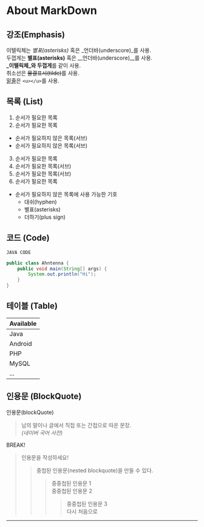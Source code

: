 # About MarkDown
  
## 강조(Emphasis)  
  
이텔릭체는 *별표(asterisks)* 혹은 _언더바(underscore)_를 사용.  
두껍게는 **별표(asterisks)** 혹은 __언더바(underscore)__를 사용.  
**_이텔릭체_와 두껍게**를 같이 사용.  
취소선은 ~~물결표시(tilde)~~를 사용.  
<u>밑줄</u>은 `<u></u>`를 사용.  
  
## 목록 (List)  
  
1. 순서가 필요한 목록
2. 순서가 필요한 목록
  - 순서가 필요하지 않은 목록(서브) 
  - 순서가 필요하지 않은 목록(서브) 
3. 순서가 필요한 목록
  1. 순서가 필요한 목록(서브)
  1. 순서가 필요한 목록(서브)
4. 순서가 필요한 목록

- 순서가 필요하지 않은 목록에 사용 가능한 기호
  - 대쉬(hyphen)
  * 별표(asterisks)
  + 더하기(plus sign)
  
## 코드 (Code)  
  
`JAVA CODE`
```java
public class Ahntenna {
	public void main(String[] args) {
		System.out.println("Hi");
	}
}
```
  
## 테이블 (Table)  
  
| Available |
|-----------|
| Java      |
| Android   |
| PHP       |
| MySQL     |
| ...       |

## 인용문 (BlockQuote)  
  
인용문(blockQuote)  
  
> 남의 말이나 글에서 직접 또는 간접으로 따온 문장.  
> _(네이버 국어 사전)_  

BREAK!

> 인용문을 작성하세요!  
>> 중첩된 인용문(nested blockquote)을 만들 수 있다.  
>>> 중중첩된 인용문 1  
>>> 중중첩된 인용문 2  
>>>> 중중첩된 인용문 3  
> 다시 처음으로  
  
---


